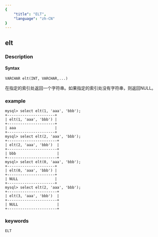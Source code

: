 ```yaml
---
{
    "title": "ELT",
    "language": "zh-CN"
}
---
```


<!-- 
Licensed to the Apache Software Foundation (ASF) under one
or more contributor license agreements.  See the NOTICE file
distributed with this work for additional information
regarding copyright ownership.  The ASF licenses this file
to you under the Apache License, Version 2.0 (the
"License"); you may not use this file except in compliance
with the License.  You may obtain a copy of the License at
  http://www.apache.org/licenses/LICENSE-2.0
Unless required by applicable law or agreed to in writing,
software distributed under the License is distributed on an
"AS IS" BASIS, WITHOUT WARRANTIES OR CONDITIONS OF ANY
KIND, either express or implied.  See the License for the
specific language governing permissions and limitations
under the License.
-->

## elt
### Description
#### Syntax

`VARCHAR elt(INT, VARCHAR,...)`

在指定的索引处返回一个字符串。如果指定的索引处没有字符串，则返回NULL。

### example

```
mysql> select elt(1, 'aaa', 'bbb');
+----------------------+
| elt(1, 'aaa', 'bbb') |
+----------------------+
| aaa                  |
+----------------------+
mysql> select elt(2, 'aaa', 'bbb');
+-----------------------+
| elt(2, 'aaa', 'bbb')  |
+-----------------------+
| bbb                   |
+-----------------------+
mysql> select elt(0, 'aaa', 'bbb');
+----------------------+
| elt(0, 'aaa', 'bbb') |
+----------------------+
| NULL                 |
+----------------------+
mysql> select elt(2, 'aaa', 'bbb');
+-----------------------+
| elt(3, 'aaa', 'bbb')  |
+-----------------------+
| NULL                  |
+-----------------------+
```
### keywords
    ELT
